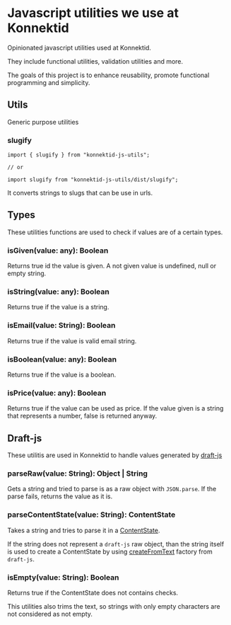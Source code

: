 # Javascript utilities we use at Konnektid

Opinionated javascript utilities used at Konnektid.

They include functional utilities, validation utilities and more.

The goals of this project is to enhance reusability, promote functional programming and simplicity.

## Utils
Generic purpose utilities

### slugify
```
import { slugify } from "konnektid-js-utils";

// or

import slugify from "konnektid-js-utils/dist/slugify";
```

It converts strings to slugs that can be use in urls.

## Types

These utilities functions are used to check if values are of a certain types.

### isGiven(value: any): Boolean
Returns true id the value is given. A not given value is undefined, null or empty string.

### isString(value: any): Boolean
Returns true if the value is a string.

### isEmail(value: String): Boolean
Returns true if the value is valid email string.

### isBoolean(value: any): Boolean
Returns true if the value is a boolean.

### isPrice(value: any): Boolean
Returns true if the value can be used as price.
If the value given is a string that represents a number, false is returned anyway.

## Draft-js

These utilitis are used in Konnektid to handle values generated by [draft-js](https://github.com/facebook/draft-js)

### parseRaw(value: String): Object | String
Gets a string and tried to parse is as a raw object with `JSON.parse`. If the parse fails, returns the value as it is.

### parseContentState(value: String): ContentState
Takes a string and tries to parse it in a [ContentState](https://facebook.github.io/draft-js/docs/api-reference-content-state.html#content).

If the string does not represent a `draft-js` raw object, than the string itself is used to create a ContentState by using [createFromText](https://facebook.github.io/draft-js/docs/api-reference-content-state.html#createfromtext) factory from `draft-js`.

### isEmpty(value: String): Boolean
Returns true if the ContentState does not contains checks.

This utilities also trims the text, so strings with only empty characters are not considered as not empty.
